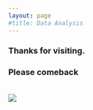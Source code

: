 ```yaml
---
layout: page
#title: Data Analysis
---
```


<div class="text-center">
  <h3>Thanks for visiting.</h3>
  <h3>Please comeback</h3>
  <br/>

  <img src="{{ site.baseurl }}/img/under.jpg" />
</div>
